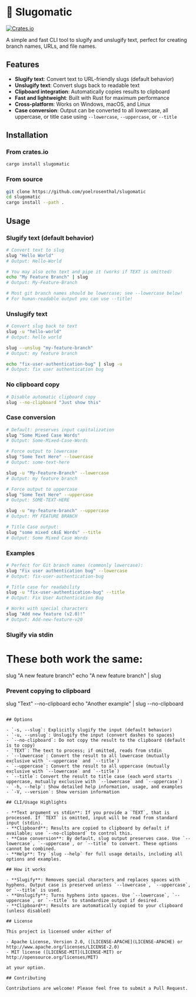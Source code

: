 # 🐌 Slugomatic

[![Crates.io](https://img.shields.io/crates/v/slugomatic.svg)](https://crates.io/crates/slugomatic)

A simple and fast CLI tool to slugify and unslugify text, perfect for creating branch names, URLs, and file names.

## Features

- **Slugify text**: Convert text to URL-friendly slugs (default behavior)
- **Unslugify text**: Convert slugs back to readable text
- **Clipboard integration**: Automatically copies results to clipboard
- **Fast and lightweight**: Built with Rust for maximum performance
- **Cross-platform**: Works on Windows, macOS, and Linux
- **Case conversion**: Output can be converted to all lowercase, all uppercase, or title case using `--lowercase`, `--uppercase`, or `--title`

## Installation

### From crates.io

```bash
cargo install slugomatic
```

### From source

```bash
git clone https://github.com/yoelrosenthal/slugomatic
cd slugomatic
cargo install --path .
```

## Usage

### Slugify text (default behavior)

```bash
# Convert text to slug
slug "Hello World"
# Output: Hello-World

# You may also echo text and pipe it (works if TEXT is omitted)
echo "My Feature Branch" | slug
# Output: My-Feature-Branch

# Most git branch names should be lowercase; see --lowercase below!
# For human-readable output you can use --title!
```

### Unslugify text

```bash
# Convert slug back to text
slug -u "hello-world"
# Output: hello world

slug --unslug "my-feature-branch"
# Output: my feature branch

echo "fix-user-authentication-bug" | slug -u
# Output: fix user authentication bug
```

### No clipboard copy

```bash
# Disable automatic clipboard copy
slug --no-clipboard "Just show this"
```

### Case conversion

```bash
# Default: preserves input capitalization
slug "Some Mixed Case Words"
# Output: Some-Mixed-Case-Words

# Force output to lowercase
slug "Some Text Here" --lowercase
# Output: some-text-here

slug -u "My-Feature-Branch" --lowercase
# Output: my feature branch

# Force output to uppercase
slug "Some Text Here" --uppercase
# Output: SOME-TEXT-HERE

slug -u "my-feature-branch" --uppercase
# Output: MY FEATURE BRANCH

# Title Case output:
slug "some mixed cAsE Words" --title
# Output: Some Mixed Case Words
```

### Examples

```bash
# Perfect for Git branch names (commonly lowercase):
slug "Fix user authentication bug" --lowercase
# Output: fix-user-authentication-bug

# Title case for readability
slug -u "fix-user-authentication-bug" --title
# Output: Fix User Authentication Bug

# Works with special characters
slug "Add new feature (v2.0)!"
# Output: Add-new-feature-v20
```

### Slugify via stdin

# These both work the same:
slug "A new feature branch"
echo "A new feature branch" | slug

### Prevent copying to clipboard

slug "Text" --no-clipboard
echo "Another example" | slug --no-clipboard
```

## Options

- `-s, --slug`: Explicitly slugify the input (default behavior)
- `-u, --unslug`: Unslugify the input (convert dashes to spaces)
- `--no-clipboard`: Do not copy the result to the clipboard (default is to copy)
- `TEXT`: The text to process; if omitted, reads from stdin
- `--lowercase`: Convert the result to all lowercase (mutually exclusive with `--uppercase` and `--title`)
- `--uppercase`: Convert the result to all uppercase (mutually exclusive with `--lowercase` and `--title`)
- `--title`: Convert the result to title case (each word starts uppercase, mutually exclusive with `--lowercase` and `--uppercase`)
- `-h, --help`: Show detailed help information, usage, and examples
- `-V, --version`: Show version information

## CLI/Usage Highlights

- **Text argument vs stdin**: If you provide a `TEXT`, that is processed. If `TEXT` is omitted, input will be read from standard input (stdin).
- **Clipboard**: Results are copied to clipboard by default if available; use `--no-clipboard` to control this.
- **Case conversion**: By default, slug output preserves case. Use `--lowercase`, `--uppercase`, or `--title` to convert. These options cannot be combined.
- **Help**: Try `slug --help` for full usage details, including all options and examples.

## How it works

- **Slugify**: Removes special characters and replaces spaces with hyphens. Output case is preserved unless `--lowercase`, `--uppercase`, or `--title` is used.
- **Unslugify**: Turns hyphens into spaces. Use `--lowercase`, `--uppercase`, or `--title` to standardize output if desired.
- **Clipboard**: Results are automatically copied to your clipboard (unless disabled)

## License

This project is licensed under either of

- Apache License, Version 2.0, ([LICENSE-APACHE](LICENSE-APACHE) or http://www.apache.org/licenses/LICENSE-2.0)
- MIT license ([LICENSE-MIT](LICENSE-MIT) or http://opensource.org/licenses/MIT)

at your option.

## Contributing

Contributions are welcome! Please feel free to submit a Pull Request.
